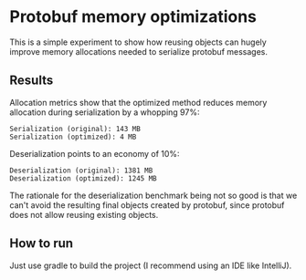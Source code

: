 
# Protobuf memory optimizations

This is a simple experiment to show how reusing objects can hugely improve memory allocations needed to serialize protobuf messages.

## Results

Allocation metrics show that the optimized method reduces memory allocation during serialization by a whopping 97%:

    Serialization (original): 143 MB
    Serialization (optimized): 4 MB

Deserialization points to an economy of 10%:

    Deserialization (original): 1381 MB
    Deserialization (optimized): 1245 MB

The rationale for the deserialization benchmark being not so good is that we can't avoid the resulting final objects created by protobuf, since protobuf does not allow reusing existing objects.

## How to run

Just use gradle to build the project (I recommend using an IDE like IntelliJ).
